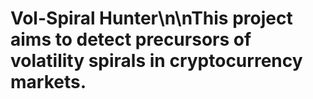 # Vol-Spiral Hunter\n\nThis project aims to detect precursors of volatility spirals in cryptocurrency markets.
